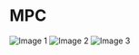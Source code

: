 # MPC
<img src="![image](https://github.com/donstrave/MPC/assets/97787858/40164615-d79a-4804-8ac4-82fd1336b136)
" alt="Image 1">
<img src="![image](https://github.com/donstrave/MPC/assets/97787858/67333096-a98d-4d3c-9132-9031c7a0bad4)
" alt="Image 2">
<img src="![image](https://github.com/donstrave/MPC/assets/97787858/78706dbe-9a9d-4a63-a724-666db380842f)
" alt="Image 3">
